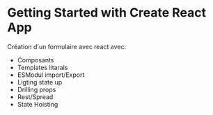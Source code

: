 # Getting Started with Create React App

Création d'un formulaire avec react avec:
- Composants
- Templates litarals
- ESModul import/Export
- Ligting state up
- Drilling props
- Rest/Spread
- State Hoisting
